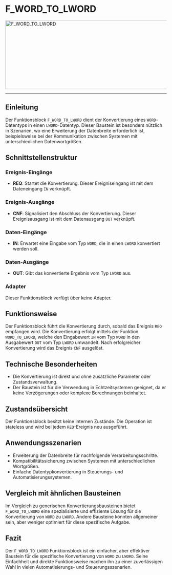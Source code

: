 # F_WORD_TO_LWORD

<img width="1451" height="214" alt="F_WORD_TO_LWORD" src="https://github.com/user-attachments/assets/ccfea12c-64cc-4b10-91db-6d39f78fc006" />

* * * * * * * * * *
## Einleitung
Der Funktionsblock `F_WORD_TO_LWORD` dient der Konvertierung eines `WORD`-Datentyps in einen `LWORD`-Datentyp. Dieser Baustein ist besonders nützlich in Szenarien, wo eine Erweiterung der Datenbreite erforderlich ist, beispielsweise bei der Kommunikation zwischen Systemen mit unterschiedlichen Datenwortgrößen.

## Schnittstellenstruktur

### **Ereignis-Eingänge**
- **REQ**: Startet die Konvertierung. Dieser Ereigniseingang ist mit dem Dateneingang `IN` verknüpft.

### **Ereignis-Ausgänge**
- **CNF**: Signalisiert den Abschluss der Konvertierung. Dieser Ereignisausgang ist mit dem Datenausgang `OUT` verknüpft.

### **Daten-Eingänge**
- **IN**: Erwartet eine Eingabe vom Typ `WORD`, die in einen `LWORD` konvertiert werden soll.

### **Daten-Ausgänge**
- **OUT**: Gibt das konvertierte Ergebnis vom Typ `LWORD` aus.

### **Adapter**
Dieser Funktionsblock verfügt über keine Adapter.

## Funktionsweise
Der Funktionsblock führt die Konvertierung durch, sobald das Ereignis `REQ` empfangen wird. Die Konvertierung erfolgt mittels der Funktion `WORD_TO_LWORD`, welche den Eingabewert `IN` vom Typ `WORD` in den Ausgabewert `OUT` vom Typ `LWORD` umwandelt. Nach erfolgreicher Konvertierung wird das Ereignis `CNF` ausgelöst.

## Technische Besonderheiten
- Die Konvertierung ist direkt und ohne zusätzliche Parameter oder Zustandsverwaltung.
- Der Baustein ist für die Verwendung in Echtzeitsystemen geeignet, da er keine Verzögerungen oder komplexe Berechnungen beinhaltet.

## Zustandsübersicht
Der Funktionsblock besitzt keine internen Zustände. Die Operation ist stateless und wird bei jedem `REQ`-Ereignis neu ausgeführt.

## Anwendungsszenarien
- Erweiterung der Datenbreite für nachfolgende Verarbeitungsschritte.
- Kompatibilitätssicherung zwischen Systemen mit unterschiedlichen Wortgrößen.
- Einfache Datentypkonvertierung in Steuerungs- und Automatisierungssystemen.

## Vergleich mit ähnlichen Bausteinen
Im Vergleich zu generischen Konvertierungsbausteinen bietet `F_WORD_TO_LWORD` eine spezialisierte und effiziente Lösung für die Konvertierung von `WORD` zu `LWORD`. Andere Bausteine könnten allgemeiner sein, aber weniger optimiert für diese spezifische Aufgabe.

## Fazit
Der `F_WORD_TO_LWORD` Funktionsblock ist ein einfacher, aber effektiver Baustein für die spezifische Konvertierung von `WORD` zu `LWORD`. Seine Einfachheit und direkte Funktionsweise machen ihn zu einer zuverlässigen Wahl in vielen Automatisierungs- und Steuerungsszenarien.
